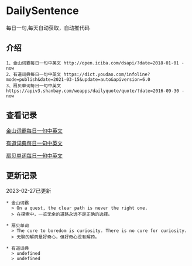 # DailySentence

每日一句,每天自动获取，自动推代码

## 介绍

```
1、金山词霸每日一句中英文 http://open.iciba.com/dsapi/?date=2018-01-01 - now
2、有道词典每日一句中英文 https://dict.youdao.com/infoline?mode=publish&date=2021-03-15&update=auto&apiversion=6.0
3、扇贝单词每日一句中英文 https://apiv3.shanbay.com/weapps/dailyquote/quote/?date=2016-09-30 - now
```

## 查看记录

[金山词霸每日一句中英文](./data/iciba/)

[有道词典每日一句中英文](./data/youdao/)

[扇贝单词每日一句中英文](./data/shanbay/)

## 更新记录
2023-02-27已更新 
```
* 金山词霸
  > On a quest, the clear path is never the right one.
  > 在探索中，一览无余的道路永远不是正确的选择。

* 扇贝单词
  > The cure to boredom is curiosity. There is no cure for curiosity.
  > 无聊的解药是好奇心，但好奇心没有解药。

* 有道词典
  > undefined
  > undefined

```
